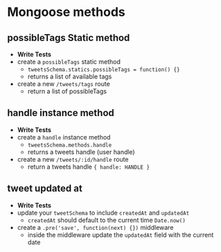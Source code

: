 # Mongoose methods

## possibleTags Static method

* **Write Tests**
* create a `possibleTags` static method
  * `tweetsSchema.statics.possibleTags = function() {}`
  * returns a list of available tags
* create a new `/tweets/tags` route
  * return a list of possibleTags

## handle instance method

* **Write Tests**
* create a `handle` instance method
  * `tweetsSchema.methods.handle`
  * returns a tweets handle (user handle)
* create a new `/tweets/:id/handle` route
  * return a tweets handle `{ handle: HANDLE }`

## tweet updated at

* **Write Tests**
* update your `tweetSchema` to include `createdAt` and `updatedAt`
  * `createdAt` should default to the current time `Date.now()`
* create a `.pre('save', function(next) {})` middleware
  * inside the middleware update the `updatedAt` field with the current date
